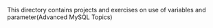This directory contains projects and exercises
on use of variables and parameter(Advanced MySQL Topics)
